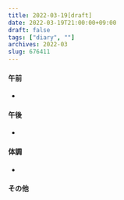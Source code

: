 ```yaml
---
title: 2022-03-19[draft]
date: 2022-03-19T21:00:00+09:00
draft: false
tags: ["diary", ""]
archives: 2022-03
slug: 676411
---
```

#### 午前
- 
#### 午後
- 
#### 体調
- 
#### その他